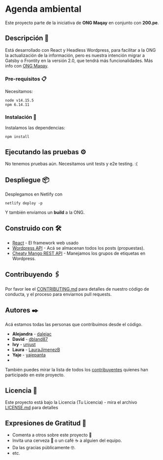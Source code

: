# Agenda ambiental

Este proyecto parte de la iniciativa de **ONG Maqay** en conjunto con **200.pe**.

## Descripción 🚀

Está desarrollado con React y Headless Wordpress, para facilitar a la ONG la actualización de la información, pero es nuestra intención migrar a Gatsby o Frontity en la versión 2.0, que tendrá más funcionalidades. Más info con [ONG Maqay](hola@maqay.org).

### Pre-requisitos 📋

Necesitamos:

```
node v14.15.5
npm 6.14.11
```

### Instalación 🔧

Instalamos las dependencias:

```
npm install
```

## Ejecutando las pruebas ⚙️

No tenemos pruebas aún. Necesitamos unit tests y e2e testing. :(

## Despliegue 📦

Desplegamos en Netlify con 
```
netlify deploy -p
```
Y también enviamos un **build** a la ONG.

## Construido con 🛠️

* [React]() - El framework web usado
* [Wordpress API](https://developer.wordpress.org/rest-api/) - Acá se almacenan todos los posts (propuestas).
* [Cheaty Mango REST API](https://documentation.chattymango.com/documentation/tag-groups-premium/for-developers/rest-api/) - Manejamos los grupos de etiquetas en Wordpress.

## Contribuyendo 🖇️

Por favor lee el [CONTRIBUTING.md](https://github.com/yajepanta/maqay-agenda-ambiental/blob/16c840d27f2ade89ca8c3c46b172a97f6e33ba5e/CONTRIBUTING.md) para detalles de nuestro código de conducta, y el proceso para enviarnos pull requests.


## Autores ✒️

Acá estamos todas las personas que contribuimos desde el código.

* **Alejandra** - [dalejac](https://github.com/dalejac)
* **David** - [dbland87](https://github.com/dbland87)
* **Ivy** - [unjust](https://github.com/unjust)
* **Laura** - [LauraJimenezB](https://github.com/LauraJimenezB)
* **Yaje** - [yajepanta](https://github.com/yajepanta)
*
También puedes mirar la lista de todos los [contribuyentes](https://github.com/yajepanta/maqay-agenda-ambiental/contributors) quíenes han participado en este proyecto. 

## Licencia 📄

Este proyecto está bajo la Licencia (Tu Licencia) - mira el archivo [LICENSE.md](LICENSE.md) para detalles

## Expresiones de Gratitud 🎁

* Comenta a otros sobre este proyecto 📢
* Invita una cerveza 🍺 o un café ☕ a alguien del equipo. 
* Da las gracias públicamente 🤓.
* etc.


